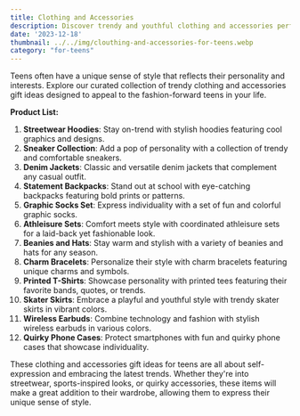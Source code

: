 ```yaml
---
title: Clothing and Accessories
description: Discover trendy and youthful clothing and accessories perfect for teens.
date: '2023-12-18'
thumbnail: ../../img/clouthing-and-accessories-for-teens.webp
category: "for-teens"
---
```

Teens often have a unique sense of style that reflects their personality and interests. Explore our curated collection of trendy clothing and accessories gift ideas designed to appeal to the fashion-forward teens in your life.

**Product List:**
1. **Streetwear Hoodies**: Stay on-trend with stylish hoodies featuring cool graphics and designs.
2. **Sneaker Collection**: Add a pop of personality with a collection of trendy and comfortable sneakers.
3. **Denim Jackets**: Classic and versatile denim jackets that complement any casual outfit.
4. **Statement Backpacks**: Stand out at school with eye-catching backpacks featuring bold prints or patterns.
5. **Graphic Socks Set**: Express individuality with a set of fun and colorful graphic socks.
6. **Athleisure Sets**: Comfort meets style with coordinated athleisure sets for a laid-back yet fashionable look.
7. **Beanies and Hats**: Stay warm and stylish with a variety of beanies and hats for any season.
8. **Charm Bracelets**: Personalize their style with charm bracelets featuring unique charms and symbols.
9. **Printed T-Shirts**: Showcase personality with printed tees featuring their favorite bands, quotes, or trends.
10. **Skater Skirts**: Embrace a playful and youthful style with trendy skater skirts in vibrant colors.
11. **Wireless Earbuds**: Combine technology and fashion with stylish wireless earbuds in various colors.
12. **Quirky Phone Cases**: Protect smartphones with fun and quirky phone cases that showcase individuality.

These clothing and accessories gift ideas for teens are all about self-expression and embracing the latest trends. Whether they're into streetwear, sports-inspired looks, or quirky accessories, these items will make a great addition to their wardrobe, allowing them to express their unique sense of style.
